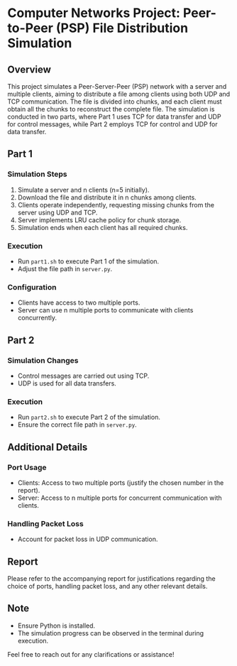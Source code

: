 # Computer Networks Project: Peer-to-Peer (PSP) File Distribution Simulation

## Overview

This project simulates a Peer-Server-Peer (PSP) network with a server and multiple clients, aiming to distribute a file among clients using both UDP and TCP communication. The file is divided into chunks, and each client must obtain all the chunks to reconstruct the complete file. The simulation is conducted in two parts, where Part 1 uses TCP for data transfer and UDP for control messages, while Part 2 employs TCP for control and UDP for data transfer.

## Part 1


### Simulation Steps
1. Simulate a server and n clients (n=5 initially).
2. Download the file and distribute it in n chunks among clients.
3. Clients operate independently, requesting missing chunks from the server using UDP and TCP.
4. Server implements LRU cache policy for chunk storage.
5. Simulation ends when each client has all required chunks.

### Execution
- Run `part1.sh` to execute Part 1 of the simulation.
- Adjust the file path in `server.py`.

### Configuration
- Clients have access to two multiple ports.
- Server can use n multiple ports to communicate with clients concurrently.

## Part 2

### Simulation Changes
- Control messages are carried out using TCP.
- UDP is used for all data transfers.

### Execution
- Run `part2.sh` to execute Part 2 of the simulation.
- Ensure the correct file path in `server.py`.
## Additional Details

### Port Usage
- Clients: Access to two multiple ports (justify the chosen number in the report).
- Server: Access to n multiple ports for concurrent communication with clients.

### Handling Packet Loss
- Account for packet loss in UDP communication.

## Report

Please refer to the accompanying report for justifications regarding the choice of ports, handling packet loss, and any other relevant details.

## Note
- Ensure Python is installed.
- The simulation progress can be observed in the terminal during execution.

Feel free to reach out for any clarifications or assistance!
